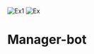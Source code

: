 ![Ex1](https://user-images.githubusercontent.com/73163422/167236683-decdc248-ef81-4edf-b4ab-9c178ef6bcd1.png)
![Ex](https://user-images.githubusercontent.com/73163422/167236687-bffc2d3a-745b-4ea5-9039-d92d0007e47a.png)
# Manager-bot
